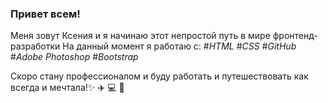 ### Привет всем! 

Меня зовут Ксения и я начинаю этот непростой путь в мире фронтенд-разработки
На данный момент я работаю с:
#*HTML*
#*CSS*
#*GitHub*
#*Adobe Photoshop*
#*Bootstrap*

Скоро стану профессионалом и буду работать и путешествовать как всегда и мечтала!:sparkles: :airplane: :computer: :palm_tree:

